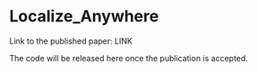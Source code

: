 # Localize_Anywhere

Link to the published paper: LINK

The code will be released here once the publication is accepted.
